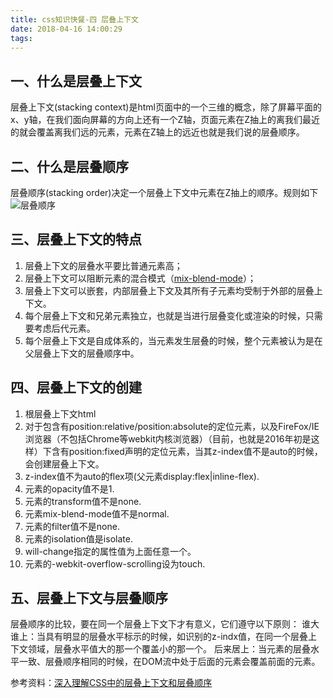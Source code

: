 ```yaml
---
title: css知识快餐-四 层叠上下文
date: 2018-04-16 14:00:29
tags:
---
```

## 一、什么是层叠上下文
层叠上下文(stacking context)是html页面中的一个三维的概念，除了屏幕平面的x、y轴，在我们面向屏幕的方向上还有一个Z轴，页面元素在Z抽上的离我们最近的就会覆盖离我们远的元素，元素在Z轴上的远近也就是我们说的层叠顺序。
<!-- MORE -->
## 二、什么是层叠顺序
层叠顺序(stacking order)决定一个层叠上下文中元素在Z抽上的顺序。规则如下
![层叠顺序](http://image.zhangxinxu.com/image/blog/201601/2016-01-09_211116.png "层叠顺序")

## 三、层叠上下文的特点
1. 层叠上下文的层叠水平要比普通元素高；
2. 层叠上下文可以阻断元素的混合模式（[mix-blend-mode](http://www.zhangxinxu.com/wordpress/2016/01/understand-css3-isolation-isolate/)）；
3. 层叠上下文可以嵌套，内部层叠上下文及其所有子元素均受制于外部的层叠上下文。
4. 每个层叠上下文和兄弟元素独立，也就是当进行层叠变化或渲染的时候，只需要考虑后代元素。
5. 每个层叠上下文是自成体系的，当元素发生层叠的时候，整个元素被认为是在父层叠上下文的层叠顺序中。

## 四、层叠上下文的创建
1. 根层叠上下文html
2. 对于包含有position:relative/position:absolute的定位元素，以及FireFox/IE浏览器（不包括Chrome等webkit内核浏览器）（目前，也就是2016年初是这样）下含有position:fixed声明的定位元素，当其z-index值不是auto的时候，会创建层叠上下文。
1. z-index值不为auto的flex项(父元素display:flex|inline-flex).
2. 元素的opacity值不是1.
3. 元素的transform值不是none.
4. 元素mix-blend-mode值不是normal.
5. 元素的filter值不是none.
6. 元素的isolation值是isolate.
7. will-change指定的属性值为上面任意一个。
8. 元素的-webkit-overflow-scrolling设为touch.

## 五、层叠上下文与层叠顺序
层叠顺序的比较，要在同一个层叠上下文下才有意义，它们遵守以下原则：
谁大谁上：当具有明显的层叠水平标示的时候，如识别的z-indx值，在同一个层叠上下文领域，层叠水平值大的那一个覆盖小的那一个。
后来居上：当元素的层叠水平一致、层叠顺序相同的时候，在DOM流中处于后面的元素会覆盖前面的元素。

参考资料：[深入理解CSS中的层叠上下文和层叠顺序](http://www.zhangxinxu.com/wordpress/2016/01/understand-css-stacking-context-order-z-index/)